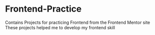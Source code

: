 # Frontend-Practice
Contains Projects for practicing Frontend from the Frontend Mentor site
These projects helped me to develop my frontend skill 
